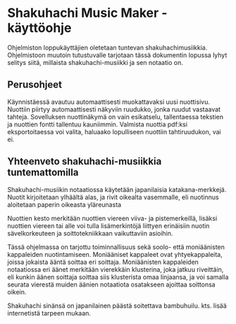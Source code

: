 # Shakuhachi Music Maker -käyttöohje

Ohjelmiston loppukäyttäjien oletetaan tuntevan shakuhachimusiikkia. Ohjelmistoon muutoin tutustuvalle tarjotaan tässä dokumentin lopussa lyhyt selitys siitä, millaista shakuhachi-musiikki ja sen notaatio on.

## Perusohjeet

Käynnistäessä avautuu automaattisesti muokattavaksi uusi nuottisivu. Nuottiin piirtyy automaattisesti näkyviin ruudukko, jonka ruudut vastaavat tahteja.
Sovelluksen nuottinäkymä on vain esikatselu, tallentaessa tekstien ja nuottien fontti tallentuu kauniimmin.
Valmista nuottia pdf:ksi eksportoitaessa voi valita, haluaako lopulliseen nuottiin tahtiruudukon, vai ei.

## Yhteenveto shakuhachi-musiikkia tuntemattomilla

Shakuhachi-musiikin notaatiossa käytetään japanilaisia katakana-merkkejä. Nuotit kirjoitetaan ylhäältä alas, ja rivit oikealta vasemmalle, eli nuotinnus aloitetaan
paperin oikeasta yläreunasta

Nuottien kesto merkitään nuottien viereen viiva- ja pistemerkeillä, lisäksi nuottien viereen tai alle voi tulla lisämerkintöjä liittyen erinäisiin nuotin sävelkorkeuteen ja
soittotekniikkaan vaikuttaviin asioihin.

Tässä ohjelmassa on tarjottu toiminnallisuus sekä soolo- että moniäänisten kappaleiden nuotintamiseen. Moniääniset kappaleet ovat yhtyekappaleita, joissa jokaista ääntä soittaa
eri soittaja. Moniäänisten kappaleiden notaatiossa eri äänet merkitään vierekkäin klusterina, joka jatkuu riveittäin, eli kunkin äänen soittaja soittaa siis klusterista omaa linjaansa, ja voi samalla seurata vierestä muiden äänien notaatiota osatakseen ajoittaa soittonsa oikein.

Shakuhachi sinänsä on japanilainen päästä soitettava bambuhuilu. kts. lisää internetistä tarpeen mukaan.